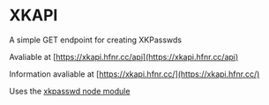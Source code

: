 # XKAPI
A simple GET endpoint for creating XKPasswds

Avaliable at [https://xkapi.hfnr.cc/api](https://xkapi.hfnr.cc/api)

Information avaliable at [https://xkapi.hfnr.cc/](https://xkapi.hfnr.cc/)

Uses the [xkpasswd node module](https://www.npmjs.com/package/xkpasswd)
